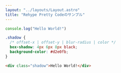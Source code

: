 ```yaml
---
layout: "../layouts/Layout.astro"
title: "Rehype Pretty Codeのサンプル"
---
```


```js
console.log("Hello World!")
```

```css {3} showLineNumbers
.shadow {
  /* offset-x | offset-y | blur-radius | color */
  box-shadow: 4px 6px 8px black;
  background-color: #d2e0fb;
}
```

```html
<div class="shadow">Hello World!</div>
```
